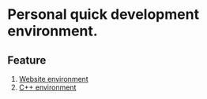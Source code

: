 # Personal quick development environment.

## Feature
1. [Website environment](https://github.com/Jiacheng-z/quick-development-environment/tree/master/nginx%2Bmemcache%2Bredis)
2. [C++ environment](https://github.com/Jiacheng-z/quick-development-environment/tree/master/c%2B%2B)
